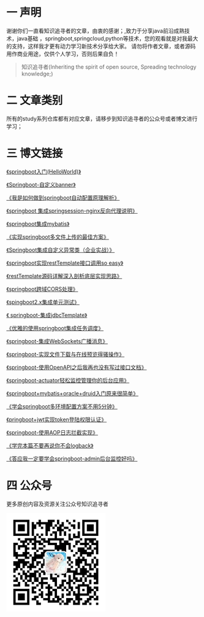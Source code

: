 
#  一 声明

谢谢你们一直看知识追寻者的文章，由衷的感谢；,致力于分享java前沿成熟技术，java基础
，springboot,springcloud,python等技术，您的观看就是对我最大的支持，这样我才更有动力学习新技术分享给大家。
请勿将作者文章，或者源码用作商业用途，仅供个人学习，否则后果自负！

> 知识追寻者(Inheriting the spirit of open source, Spreading technology knowledge;)

# 二 文章类别
所有的study系列仓库都有对应文章，请移步到知识追寻者的公众号或者博文进行学习；

# 三 博文链接

[《springboot入门(HelloWorld)》](http://mp.weixin.qq.com/s?__biz=MjM5Mzc4MDQ3OA==&mid=2247483925&idx=1&sn=9cc3ad2a17f10b94a44debca4b7c0abc&chksm=a690858491e70c928daa1a6ca6ac56d59410646d7df7cc8e066f2b8c567d15bdc5727e4d79e2&scene=21#wechat_redirect)

[《Springboot-自定义banner》]()

[《我是如何做到springboot自动配置原理解析》](http://mp.weixin.qq.com/s?__biz=MjM5Mzc4MDQ3OA==&mid=2247484189&idx=1&sn=214b700e1b8b42cf1d31f924234fb337&chksm=a690848c91e70d9a7bc47b582d9d915ad898fcc100dcd4d156096f64705d03a05547a601e75b&scene=21#wechat_redirect)

[《springboot 集成springsession-nginx反向代理说明》](https://blog.csdn.net/youku1327/article/details/101158924)

[《springboot集成mybatis》](http://mp.weixin.qq.com/s?__biz=MjM5Mzc4MDQ3OA==&mid=2247483747&idx=1&sn=25fffa64369d3ebaecf6a978a65f7a37&chksm=a69086f291e70fe4166b5ae02acaa27850696318a7edf98e7b4273b3479ee5771b6281746b98&scene=21#wechat_redirect)

[《实现springboot多文件上传的最佳方案》](http://mp.weixin.qq.com/s?__biz=MjM5Mzc4MDQ3OA==&mid=2247483875&idx=1&sn=e4f49d2c1a33e3b202800a24f141d1c0&chksm=a690867291e70f6417df586ea9bc81da3ea49ad13c42f8c630ec65b9d9299011280f5e5cf80f&scene=21#wechat_redirect)

[《Springboot集成自定义异常类（企业实战）》](http://mp.weixin.qq.com/s?__biz=MjM5Mzc4MDQ3OA==&mid=2247483900&idx=1&sn=c54d8029a3a8d50b85e1d9bc78a5c5a3&chksm=a690866d91e70f7b61c1a3822d39c36287d8d9a3739c13097b71a53311e4ff5141c671348b81&scene=21#wechat_redirect)

[《springboot实现restTemplate接口调用so easy》](http://mp.weixin.qq.com/s?__biz=MjM5Mzc4MDQ3OA==&mid=2247483947&idx=1&sn=2e17cc849e3c2d82a793e2b4e8ebab5b&chksm=a69085ba91e70cacdcb6a32ffc635845cb227db8c9dd00d7f4c12bf724a27e0762a63f551553&scene=21#wechat_redirect)

[《restTemplate源码详解深入剖析底层实现思路》](http://mp.weixin.qq.com/s?__biz=MjM5Mzc4MDQ3OA==&mid=2247483936&idx=1&sn=fb95dc807317aa134ddbb02e31c78838&chksm=a69085b191e70ca7a6bc43ff16986c58cc994c4ddd4806462856fdf98c4fa5a11101097a526f&scene=21#wechat_redirect)

[《springboot跨域CORS处理》](http://mp.weixin.qq.com/s?__biz=MjM5Mzc4MDQ3OA==&mid=2247483960&idx=1&sn=e363b646d1ce50c9b02f177f5f08e59d&chksm=a69085a991e70cbfdfb6ff5d56351116a63724472434c90e3c6b1266b8a7387813d7310c8e92&scene=21#wechat_redirect)

[《spingboot2.x集成单元测试》](http://mp.weixin.qq.com/s?__biz=MjM5Mzc4MDQ3OA==&mid=2247483965&idx=1&sn=3b3ac35c31899778209c04502a4deccb&chksm=a69085ac91e70cbaa9cf229c47f26cf9621bf08b072979d895c79b86e02ae281c841e27b611f&scene=21#wechat_redirect)

[《 springboot-集成jdbcTemplate》](http://mp.weixin.qq.com/s?__biz=MjM5Mzc4MDQ3OA==&mid=2247484039&idx=1&sn=c0aec6c4975b5c8847193183808a4d05&chksm=a690851691e70c00a1e60b1fca3e3b773d75f173111ebf47ce2ef995d0a3bc90bc54dc86ce43&scene=21#wechat_redirect)

[《优雅的使用springboot集成任务调度》](http://mp.weixin.qq.com/s?__biz=MjM5Mzc4MDQ3OA==&mid=2247484115&idx=1&sn=13a490d7bf1b5d429f389efd4e3461b8&chksm=a690854291e70c54ba8a904e8fadd386f0e44c6c4bc44e2adf43f146bd5abb296855f36768ff&scene=21#wechat_redirect)

[《springboot-集成WebSockets广播消息》](http://mp.weixin.qq.com/s?__biz=MjM5Mzc4MDQ3OA==&mid=2247484129&idx=1&sn=d5862c7e1eb9cb759017c9c11f60f2cc&chksm=a690857091e70c662474c55c322d043a138dc43ba6bf1e4f1fa4c7c7f32de584612551146d8e&scene=21#wechat_redirect)

[《springboot-实现文件下载与在线预览得骚操作》](http://mp.weixin.qq.com/s?__biz=MjM5Mzc4MDQ3OA==&mid=2247484185&idx=1&sn=6e383fce3aca7ae7a743f7d995ed90ff&chksm=a690848891e70d9e130b8795f56d58bd10316b3a810c83609797b5cd5566453c34336aba9e37&scene=21#wechat_redirect)

[《springboot-使用OpenAPI之后我再也没有写过接口文档》](http://mp.weixin.qq.com/s?__biz=MjM5Mzc4MDQ3OA==&mid=2247484280&idx=1&sn=3c98850de816f090fcbddeea37d0e0d2&chksm=a69084e991e70dff23de982509332d510c10cb5a322997e61109446071ef934a1a807bf37050&scene=21#wechat_redirect)

[《springboot-actuator轻松监控管理你的后台应用》](http://mp.weixin.qq.com/s?__biz=MjM5Mzc4MDQ3OA==&mid=2247484326&idx=1&sn=c01e61425514e6dbf054bce28db92d43&chksm=a690843791e70d21604e1086608ba4820641681dc504d550a7053ec0c96274d7163331a5287c&scene=21#wechat_redirect)

[《springboot+mybatis+oracle+druid入门原来很简单》](http://mp.weixin.qq.com/s?__biz=MjM5Mzc4MDQ3OA==&mid=2247484354&idx=1&sn=dafd5695c7595d01260a2bacb9b8de89&chksm=a690845391e70d455ca26d72c32940b482f5a833e08d62c30d69854f2ca8aa9b10e2df8b21f0&scene=21#wechat_redirect)

[《学会springboot多环境配置方案不用5分钟》](http://mp.weixin.qq.com/s?__biz=MjM5Mzc4MDQ3OA==&mid=2247484369&idx=1&sn=3f45c01b6cda42a7b748e91ad2f73e70&chksm=a690844091e70d564a91fe6f50be88e12e040ec6a083db7b8af638579619f5a5a382babf27f7&scene=21#wechat_redirect)

[《pringboot+jwt实现token登陆权限认证》](http://mp.weixin.qq.com/s?__biz=MjM5Mzc4MDQ3OA==&mid=2247484501&idx=1&sn=fed7a93234564a4aff9e42280ce12853&chksm=a69083c491e70ad212516117f451d07ae72a977ab8a92544f8677ceb670cb73e1ffb67671f3b&scene=21#wechat_redirect)

[《springboot-使用AOP日志拦截实现》](http://mp.weixin.qq.com/s?__biz=MjM5Mzc4MDQ3OA==&mid=2247484517&idx=1&sn=262a9cbb32ce10f26f98fdac8e274047&chksm=a69083f491e70ae20251bad7431753dbe5190c107ee9502393f3c58341fc54acdb163ee1337d&scene=21#wechat_redirect)

[《学完本篇不要再说你不会logback》](http://mp.weixin.qq.com/s?__biz=MjM5Mzc4MDQ3OA==&mid=2247484538&idx=1&sn=ddb37b98b6bf40337135ba1ca0b31fc5&chksm=a69083eb91e70afdb3e17639f6fa1c8d925b69aff62c77b1f2ada588f0dc7a4c9163dc9f6695&scene=21#wechat_redirect)

[《答应我一定要学会springboot-admin后台监控好吗》](http://mp.weixin.qq.com/s?__biz=MjM5Mzc4MDQ3OA==&mid=2247484542&idx=1&sn=7182130b253ce5939b3841ba820b3117&chksm=a69083ef91e70af9a7e5edfa35cb03c7bd982a27eb9e019135318d9e5a42936623993a57299d&scene=21#wechat_redirect)



# 四 公众号

更多原创内容及资源关注公众号知识追寻者

![](image/zszxz.jpg)


    
